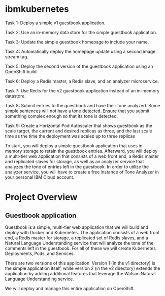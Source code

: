 # ibmkubernetes
Task 1: Deploy a simple v1 guestbook application. 

Task 2: Use an in-memory data store for the simple guestbook application. 

Task 3: Update the simple guestbook homepage to include your name. 

Task 4: Automatically deploy the homepage update using a second image stream tag. 

Task 5: Deploy the second version of the guestbook application using an OpenShift build. 

Task 6: Deploy a Redis master, a Redis slave, and an analyzer microservice.

Task 7: Use Redis for the v2 guestbook application instead of an in-memory datastore. 

Task 8: Submit entries to the guestbook and have their tone analyzed. Some simple sentences will not have a tone detected. Ensure that you submit something complex enough so that its tone is detected.

Task 9: Create a Horizontal Pod Autoscaler that shows guestbook as the scale target, the current and desired replicas as three, and the last scale time as the time the deployment was scaled up to three replicas 



To start, you will deploy a simple guestbook application that uses in-memory storage to retain the guestbook entries. Afterward, you will deploy a multi-tier web application that consists of a web front end, a Redis master and replicated slaves for storage, as well as an analyzer service that analyzes the tone of entries left in the guestbook. In order to utilize the analyzer service, you will have to create a free instance of Tone Analyzer in your personal IBM Cloud account.





# Project Overview
## Guestbook application
Guestbook is a simple, multi-tier web application that we will build and deploy with Docker and Kubernetes. The application consists of a web front end, a Redis master for storage, a replicated set of Redis slaves, and a Natural Language Understanding service that will analyze the tone of the comments left in the guestbook. For all of these we will create Kubernetes Deployments, Pods, and Services.

There are two versions of this application. Version 1 (in the v1 directory) is the simple application itself, while version 2 (in the v2 directory) extends the application by adding additional features that leverage the Watson Natural Language Understanding service.

We will deploy and manage this entire application on OpenShift.

